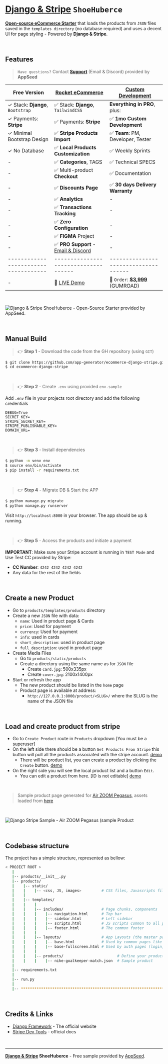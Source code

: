 # [Django & Stripe](https://blog.appseed.us/django-stripe-mini-ecommerce/) `ShoeHuberce`

**[Open-source eCommerce Starter](https://github.com/app-generator/rocket-ecommerce)** that loads the products from `JSON` files saved in the `templates directory` (no database required) and uses a decent UI for page styling - Powered by **Django & Stripe**.

<br />

## Features

> `Have questions?` Contact **[Support](https://appseed.us/support/)** (Email & Discord) provided by **AppSeed**

| Free Version                         | [Rocket eCommerce](https://appseed.us/product/rocket-ecommerce/django/) | [Custom Development](https://appseed.us/custom-development/)                     |
| ------------------------------------ | ----------------------------------------------------------------------- | -------------------------------------------------------------------------------- |
| ✓ Stack: **Django**, `Bootstrap`     | ✅ Stack: **Django**, `TailwindCSS`                                     | **Everything in PRO**, plus:                                                     |
| ✓ Payments: **Stripe**               | ✅ Payments: **Stripe**                                                 | ✅ **1mo Custom Development**                                                    |
| ✓ Minimal Bootstrap Design           | ✅ **Stripe Products Import**                                           | ✅ **Team**: PM, Developer, Tester                                               |
| ✓ No Database                        | ✅ **Local Products Customization**                                     | ✅ Weekly Sprints                                                                |
| -                                    | ✅ **Categories**, TAGS                                                 | ✅ Technical SPECS                                                               |
| -                                    | ✅ Multi-product **Checkout**                                           | ✅ Documentation                                                                 |
| -                                    | ✅ **Discounts Page**                                                   | ✅ **30 days Delivery Warranty**                                                 |
| -                                    | ✅ **Analytics**                                                        | -                                                                                |
| -                                    | ✅ **Transactions Tracking**                                            | -                                                                                |
| -                                    | ✅ **Zero Configuration**                                               | -                                                                                |
| -                                    | ✅ **FIGMA** Project                                                    | -                                                                                |
| -                                    | ✅ **PRO Support** - [Email & Discord](https://appseed.us/support/)     | -                                                                                |
| ------------------------------------ | ------------------------------------                                    | ------------------------------------                                             |
| -                                    | 🚀 [LIVE Demo](https://rocket-ecommerce.onrender.com/)                  | 🛒 `Order`: **[$3,999](https://appseed.gumroad.com/l/rocket-package)** (GUMROAD) |

<br />

![Django & Stripe ShoeHuberce - Open-Source Starter provided by AppSeed.](https://user-images.githubusercontent.com/51070104/196479738-be20d203-df44-47ce-a124-d3ed426ef622.jpg)

<br />

## Manual Build

> 👉 **Step 1** - Download the code from the GH repository (using `GIT`)

```bash
$ git clone https://github.com/app-generator/ecommerce-django-stripe.git
$ cd ecommerce-django-stripe
```

<br />

> 👉 **Step 2** - Create `.env` using provided `env.sample`

Add `.env` file in your projects root directory and add the following credentials

```
DEBUG=True
SECRET_KEY=
STRIPE_SECRET_KEY=
STRIPE_PUBLISHABLE_KEY=
DOMAIN_URL=
```

<br />

> 👉 **Step 3** - Install dependencies

```bash
$ python -m venv env
$ source env/bin/activate
$ pip install -r requirements.txt
```

<br />

> 👉 **Step 4** - Migrate DB & Start the APP

```bash
$ python manage.py migrate
$ python manage.py runserver
```

Visit `http://localhost:8000` in your browser. The app should be up & running.

<br />

> 👉 **Step 5** - Access the products and initiate a payment

**IMPORTANT**: Make sure your Stripe account is running in `TEST Mode` and Use Test CC provided by Stripe:

- **CC Number**: `4242 4242 4242 4242`
- Any data for the rest of the fields

<br />

## Create a new Product

- Go to `products/templates/products` directory
- Create a new `JSON` file with data:
  - `name`: Used in product page & Cards
  - `price`: Used for payment
  - `currency`: Used for payment
  - `info`: used in cards
  - `short_description`: used in product page
  - `full_description`: used in product page
- Create Media Files
  - Go to `products/static/products`
  - Create a directory using the same name as for `JSON` file
    - Create `card.jpg`: 500x335px
    - Create `cover.jpg`: 2100x1400px
- Start or refresh the app
  - The new product should be listed in the `home` page
  - Product page is available at address:
    - `http://127.0.0.1:8000/product/<SLUG>/` where the SLUG is the name of the JSON file

<br />

## Load and create product from stripe

- Go to `Create Product` route in `Products` dropdown [You must be a superuser]
- On the left side there should be a button `Get Products From Stripe` this button will pull all the products associated with the stripe account. [demo](./products/static/products/demo/load-stripe-product.png)
  - There will be product list, you can create a product by clicking the `Create` button. [demo](./products/static/products/demo/create-product.png)
- On the right side you will see the local product list and a button `Edit`.
  - You can edit a product from here. [ID is not editable] [demo](./products/static/products/demo/edit-product.png)

<br />

> Sample product page generated for [Air ZOOM Pegasus](./products/templates/products/product-air-zoom-pegasus.json), assets loaded from [here](./products/static/products/product-air-zoom-pegasus)

<br />

![Django Stripe Sample - Air ZOOM Pegasus (sample Product](https://user-images.githubusercontent.com/51070104/152586940-2f3b31fb-f067-487a-98ca-26d9e1936514.png)

<br />

## Codebase structure

The project has a simple structure, represented as bellow:

```bash
< PROJECT ROOT >
   |
   |-- products/__init__.py
   |-- products/
   |    |-- static/
   |    |    |-- <css, JS, images>         # CSS files, Javascripts files
   |    |
   |    |-- templates/
   |    |    |
   |    |    |-- includes/                 # Page chunks, components
   |    |    |    |-- navigation.html      # Top bar
   |    |    |    |-- sidebar.html         # Left sidebar
   |    |    |    |-- scripts.html         # JS scripts common to all pages
   |    |    |    |-- footer.html          # The common footer
   |    |    |
   |    |    |-- layouts/                  # App Layouts (the master pages)
   |    |    |    |-- base.html            # Used by common pages like index, UI
   |    |    |    |-- base-fullscreen.html # Used by auth pages (login, register)
   |    |    |
   |    |    |-- products/                        # Define your products here
   |    |    |    |-- nike-goalkeeper-match.json  # Sample product
   |
   |-- requirements.txt
   |
   |-- run.py
   |
   |-- ************************************************************************
```

<br />

## Credits & Links

- [Django Framework](https://www.djangoproject.com/) - The official website
- [Stripe Dev Tools](https://stripe.com/docs/development) - official docs

<br />

---

**[Django & Stripe](https://blog.appseed.us/django-stripe-mini-ecommerce/) ShoeHuberce** - Free sample provided by [AppSeed](https://appseed.us).
